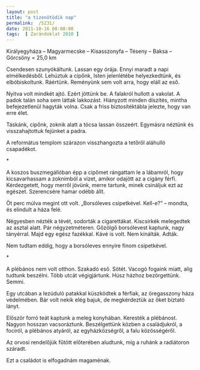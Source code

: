```yaml
---
layout: post
title: "a tizenötödik nap"
permalink:  /5231/ 
date: 2011-10-16 08:00:00
tags:  [ Zarándoklat 2010 ] 
---
```

Királyegyháza – Magyarmecske – Kisasszonyfa – Téseny – Baksa – Görcsöny = 25,0 km



<!--break-->

Csendesen szunyókáltunk. Lassan egy órája. Ennyi maradt a napi elmélkedésből. Lehúztuk a cipőnk, Isten jelenlétébe helyezkedtünk, és elbóbiskoltunk. Ráértünk. Reményünk sem volt arra, hogy eláll az eső.

Nyitva volt mindkét ajtó. Ezért jöttünk be. A falakról hullott a vakolat. A padok talán soha sem láttak lakkozást. Hiányzott minden díszítés, mintha befejezetlenül hagyták volna. Csak a friss biztosítéktábla jelezte, hogy van erre élet.

Táskánk, cipőnk, zoknik alatt a tócsa lassan összeért. Egymásra néztünk és visszahajtottuk fejünket a padra.

A református templom szárazon visszhangozta a tetőről aláhulló csapadékot.

<p >*</p>A koszos buszmegállóban épp a cipőmet rángattam le a lábamról, hogy kicsavarhassam a zoknimból a vizet, amikor odajött az a cigány férfi. Kérdezgetett, hogy merről jövünk, merre tartunk, minek csináljuk ezt az egészet. Szerencsére hamar odébb állt.

Öt perc múlva megint ott volt. „Borsóleves csipetkével. Kell-e?” – mondta, és elindult a háza felé.

Négyesben nézték a tévét, sodorták a cigarettákat. Kiscsirkék melegedtek az asztal alatt. Pár négyzetméteren. Gőzölgő borsólevest kaptunk, nagy tányérral. Majd egy egész fazékkal. Kávé is volt. Nem kínálták. Adták.

Nem tudtam eddig, hogy a borsóleves ennyire finom csipetkével.

<p >*</p>A plébános nem volt otthon. Szakadó eső. Sötét. Vacogó fogaink miatt, alig tudtunk beszélni. Több utcát végigjártunk. Húsz házhoz bezörgettünk. Semmi.

Egy utcában a lezúduló patakkal küszködtek a férfiak, az öregasszony háza védelmében. Bár volt nekik elég bajuk, de megkérdeztük az őket bíztató lányt.

Először forró teát kaptunk a meleg konyhában. Keresték a plébánost. Nagyon hosszan vacsoráztunk. Beszélgettünk közben a családjukról, a fociról, a plébános atyáról, az egyházközségről, a falu közösségéről.

Az orvosi rendelőjük fűtött előterében aludtunk, míg a ruhánk a radiátoron száradt.

Ezt a családot is elfogadnám magaménak.

